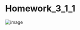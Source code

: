 # Homework_3_1_1
![image](https://user-images.githubusercontent.com/96876621/200846947-dfd6c701-c3c3-4ce1-9896-b9ed4d272d4b.png)
